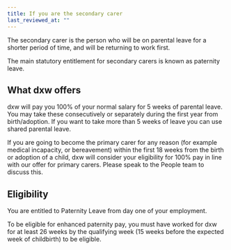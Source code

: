 ```yaml
---
title: If you are the secondary carer
last_reviewed_at: ""
---
```

The secondary carer is the person who will be on parental leave for a shorter period of time, and will be returning to work first.

The main statutory entitlement for secondary carers is known as paternity leave.

## What dxw offers

dxw will pay you 100% of your normal salary for 5 weeks of parental leave. You may take these consecutively or separately during the first year from birth/adoption. If you want to take more than 5 weeks of leave you can use shared parental leave.

If you are going to become the primary carer for any reason (for example medical incapacity, or bereavement) within the first 18 weeks from the birth or adoption of a child, dxw will consider your eligibility for 100% pay in line with our offer for primary carers. Please speak to the People team to discuss this.

## Eligibility

You are entitled to Paternity Leave from day one of your employment.

To be eligible for enhanced paternity pay, you must have worked for dxw for at least 26 weeks by the qualifying week (15 weeks before the expected week of childbirth) to be eligible.